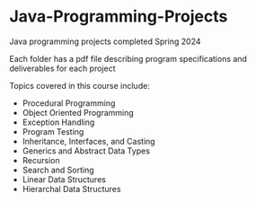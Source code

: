 # Java-Programming-Projects

Java programming projects completed Spring 2024

Each folder has a pdf file describing program specifications and deliverables for each project

Topics covered in this course include:

- Procedural Programming
- Object Oriented Programming
- Exception Handling
- Program Testing
- Inheritance, Interfaces, and Casting
- Generics and Abstract Data Types
- Recursion
- Search and Sorting
- Linear Data Structures
- Hierarchal Data Structures


